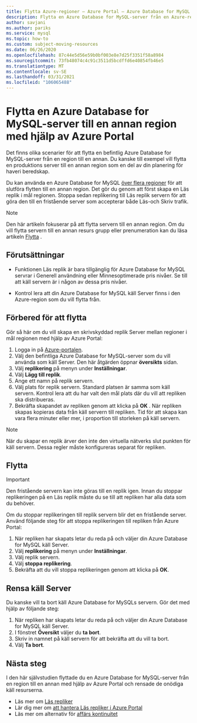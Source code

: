```yaml
---
title: Flytta Azure-regioner – Azure Portal – Azure Database for MySQL
description: Flytta en Azure Database for MySQL-server från en Azure-region till en annan med hjälp av en Läs replik och Azure Portal.
author: savjani
ms.author: pariks
ms.service: mysql
ms.topic: how-to
ms.custom: subject-moving-resources
ms.date: 06/26/2020
ms.openlocfilehash: 87c44e5d56e59b0bf003e8e7d25f3351f58a8984
ms.sourcegitcommit: 73fb48074c4c91c3511d5bcdffd6e40854fb46e5
ms.translationtype: MT
ms.contentlocale: sv-SE
ms.lasthandoff: 03/31/2021
ms.locfileid: "106065488"
---
```

# <a name="move-an-azure-database-for-mysql-server-to-another-region-by-using-the-azure-portal"></a>Flytta en Azure Database for MySQL-server till en annan region med hjälp av Azure Portal

Det finns olika scenarier för att flytta en befintlig Azure Database for MySQL-server från en region till en annan. Du kanske till exempel vill flytta en produktions server till en annan region som en del av din planering för haveri beredskap.

Du kan använda en Azure Database for MySQL [över flera regioner](concepts-read-replicas.md#cross-region-replication) för att slutföra flytten till en annan region. Det gör du genom att först skapa en Läs replik i mål regionen. Stoppa sedan replikering till Läs replik servern för att göra den till en fristående server som accepterar både Läs-och Skriv trafik. 

> [!NOTE]
> Den här artikeln fokuserar på att flytta servern till en annan region. Om du vill flytta servern till en annan resurs grupp eller prenumeration kan du läsa artikeln [Flytta](../azure-resource-manager/management/move-resource-group-and-subscription.md) . 

## <a name="prerequisites"></a>Förutsättningar

- Funktionen Läs replik är bara tillgänglig för Azure Database for MySQL servrar i Generell användning eller Minnesoptimerade pris nivåer. Se till att käll servern är i någon av dessa pris nivåer.

- Kontrol lera att din Azure Database for MySQL käll Server finns i den Azure-region som du vill flytta från.

## <a name="prepare-to-move"></a>Förbered för att flytta

Gör så här om du vill skapa en skrivskyddad replik Server mellan regioner i mål regionen med hjälp av Azure Portal:

1. Logga in på [Azure-portalen](https://portal.azure.com/).
1. Välj den befintliga Azure Database for MySQL-server som du vill använda som käll Server. Den här åtgärden öppnar **översikts** sidan.
1. Välj **replikering** på menyn under **Inställningar**.
1. Välj **Lägg till replik**.
1. Ange ett namn på replik servern.
1. Välj plats för replik servern. Standard platsen är samma som käll servern. Kontrol lera att du har valt den mål plats där du vill att repliken ska distribueras.
1. Bekräfta skapandet av repliken genom att klicka på **OK** . När repliken skapas kopieras data från käll servern till repliken. Tid för att skapa kan vara flera minuter eller mer, i proportion till storleken på käll servern.

>[!NOTE]
> När du skapar en replik ärver den inte den virtuella nätverks slut punkten för käll servern. Dessa regler måste konfigureras separat för repliken.

## <a name="move"></a>Flytta

> [!IMPORTANT]
> Den fristående servern kan inte göras till en replik igen.
> Innan du stoppar replikeringen på en Läs replik måste du se till att repliken har alla data som du behöver.

Om du stoppar replikeringen till replik servern blir det en fristående server. Använd följande steg för att stoppa replikeringen till repliken från Azure Portal:

1. När repliken har skapats letar du reda på och väljer din Azure Database for MySQL käll Server. 
1. Välj **replikering** på menyn under **Inställningar**.
1. Välj replik servern.
1. Välj **stoppa replikering**.
1. Bekräfta att du vill stoppa replikeringen genom att klicka på **OK**.

## <a name="clean-up-source-server"></a>Rensa käll Server

Du kanske vill ta bort käll Azure Database for MySQLs servern. Gör det med hjälp av följande steg:

1. När repliken har skapats letar du reda på och väljer din Azure Database for MySQL käll Server.
1. I fönstret **Översikt** väljer du **ta bort**.
1. Skriv in namnet på käll servern för att bekräfta att du vill ta bort.
1. Välj **Ta bort**.

## <a name="next-steps"></a>Nästa steg

I den här självstudien flyttade du en Azure Database for MySQL-server från en region till en annan med hjälp av Azure Portal och rensade de onödiga käll resurserna. 

- Läs mer om [Läs repliker](concepts-read-replicas.md)
- Lär dig mer om [att hantera Läs repliker i Azure Portal](howto-read-replicas-portal.md)
- Läs mer om alternativ för [affärs kontinuitet](concepts-business-continuity.md)